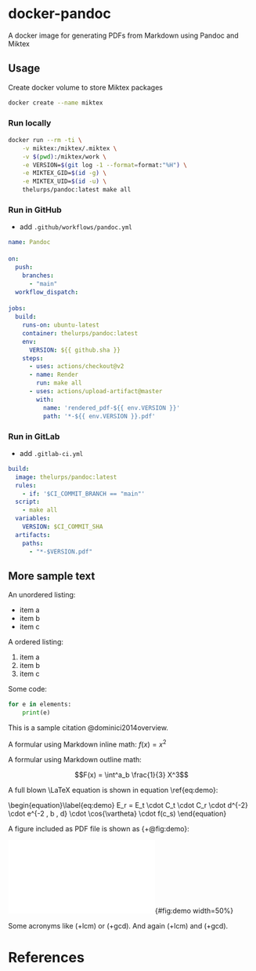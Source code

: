 # docker-pandoc

A docker image for generating PDFs from Markdown using Pandoc and Miktex

## Usage

Create docker volume to store Miktex packages

```bash
docker create --name miktex
```

### Run locally

```bash
docker run --rm -ti \
    -v miktex:/miktex/.miktex \
    -v $(pwd):/miktex/work \
    -e VERSION=$(git log -1 --format=format:"%H") \
    -e MIKTEX_GID=$(id -g) \
    -e MIKTEX_UID=$(id -u) \
    thelurps/pandoc:latest make all
```

### Run in GitHub

- add `.github/workflows/pandoc.yml`

```yaml
name: Pandoc

on:
  push:
    branches:
      - "main"
  workflow_dispatch:

jobs:
  build:
    runs-on: ubuntu-latest
    container: thelurps/pandoc:latest
    env:
      VERSION: ${{ github.sha }}
    steps:
      - uses: actions/checkout@v2
      - name: Render
        run: make all
      - uses: actions/upload-artifact@master
        with:
          name: 'rendered_pdf-${{ env.VERSION }}'
          path: '*-${{ env.VERSION }}.pdf'
```

### Run in GitLab

- add `.gitlab-ci.yml`

```yaml
build:
  image: thelurps/pandoc:latest
  rules:
    - if: '$CI_COMMIT_BRANCH == "main"'
  script:
    - make all
  variables:
    VERSION: $CI_COMMIT_SHA 
  artifacts:
    paths:
      - "*-$VERSION.pdf"
```

## More sample text

An unordered listing:

- item a
- item b
- item c

A ordered listing:

1. item a
1. item b
1. item c

Some code:

```python
for e in elements:
    print(e)
```

This is a sample citation @dominici2014overview.

A formular using Markdown inline math: $f(x) = x^2$

A formular using Markdown outline math:

$$F(x) = \int^a_b \frac{1}{3} X^3$$

A full blown \LaTeX equation is shown in equation \ref{eq:demo}:

\begin{equation}\label{eq:demo}
E_r = E_t \cdot C_t \cdot C_r \cdot d^{-2} \cdot e^{-2 \, b \, d} \cdot \cos{\vartheta} \cdot f(c_s)
\end{equation}

A figure included as PDF file is shown as {+@fig:demo}:

![A demo figure](fig_demo.pdf){#fig:demo width=50%}

Some acronyms like (+lcm) or (+gcd). And again (+lcm) and (+gcd).

# References
